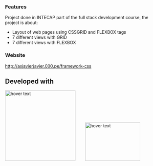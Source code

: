 ### Features
Project done in INTECAP part of the full stack development course, the project is about:

- Layout of web pages using CSSGRID and FLEXBOX tags
- 7 different views with GRID
- 7 different views with FLEXBOX

### Website

http://axjavierjavier.000.pe/framework-css


## Developed with
<p>
        <img src="https://i0.wp.com/css-tricks.com/wp-content/uploads/2021/01/html5-css3.jpg?resize=498%2C249&ssl=1" width="230" title="hover text">
        &nbsp&nbsp&nbsp&nbsp&nbsp&nbsp
  <img src="https://upload.wikimedia.org/wikipedia/commons/thumb/b/b2/Bootstrap_logo.svg/800px-Bootstrap_logo.svg.png" width="180" height="125" title="hover text">
</p>
